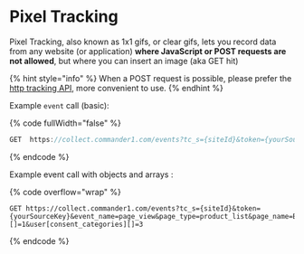 # Pixel Tracking

Pixel Tracking, also known as 1x1 gifs, or clear gifs, lets you record data from any website (or application) **where JavaScript or POST requests are not allowed**, but where you can insert an image (aka GET hit)

{% hint style="info" %}
When a POST request is possible, please prefer the [http tracking API](http-tracking-api.md), more convenient to use.
{% endhint %}

Example `event` call (basic):

{% code fullWidth="false" %}
```c
GET  https://collect.commander1.com/events?tc_s={siteId}&token={yourSourceKey}&event_name=page_view&prop1=value1
```
{% endcode %}

Example event call with objects and arrays :&#x20;

{% code overflow="wrap" %}
```
GET https://collect.commander1.com/events?tc_s={siteId}&token={yourSourceKey}&event_name=page_view&page_type=product_list&page_name=Best%20sellers&user[id]=12356&user[email]=toto%40domain.fr&user[consent_categories][]=1&user[consent_categories][]=3
```
{% endcode %}
